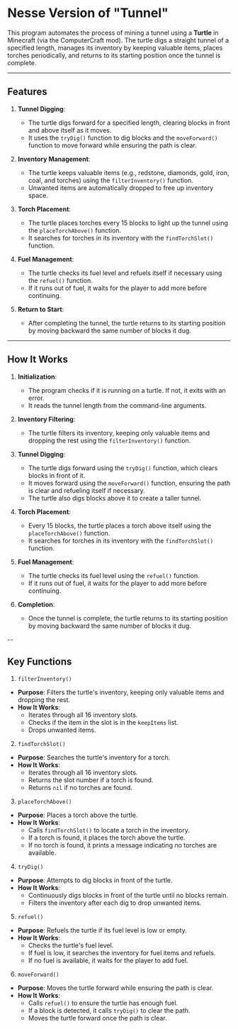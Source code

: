 # Nesse Version of "Tunnel"

This program automates the process of mining a tunnel using a **Turtle** in Minecraft (via the ComputerCraft mod). The turtle digs a straight tunnel of a specified length, manages its inventory by keeping valuable items, places torches periodically, and returns to its starting position once the tunnel is complete.

---

## Features

1. **Tunnel Digging**:
   - The turtle digs forward for a specified length, clearing blocks in front and above itself as it moves.
   - It uses the `tryDig()` function to dig blocks and the `moveForward()` function to move forward while ensuring the path is clear.

2. **Inventory Management**:
   - The turtle keeps valuable items (e.g., redstone, diamonds, gold, iron, coal, and torches) using the `filterInventory()` function.
   - Unwanted items are automatically dropped to free up inventory space.

3. **Torch Placement**:
   - The turtle places torches every 15 blocks to light up the tunnel using the `placeTorchAbove()` function.
   - It searches for torches in its inventory with the `findTorchSlot()` function.

4. **Fuel Management**:
   - The turtle checks its fuel level and refuels itself if necessary using the `refuel()` function.
   - If it runs out of fuel, it waits for the player to add more before continuing.

5. **Return to Start**:
   - After completing the tunnel, the turtle returns to its starting position by moving backward the same number of blocks it dug.

---

## How It Works

1. **Initialization**:
   - The program checks if it is running on a turtle. If not, it exits with an error.
   - It reads the tunnel length from the command-line arguments.

2. **Inventory Filtering**:
   - The turtle filters its inventory, keeping only valuable items and dropping the rest using the `filterInventory()` function.

3. **Tunnel Digging**:
   - The turtle digs forward using the `tryDig()` function, which clears blocks in front of it.
   - It moves forward using the `moveForward()` function, ensuring the path is clear and refueling itself if necessary.
   - The turtle also digs blocks above it to create a taller tunnel.

4. **Torch Placement**:
   - Every 15 blocks, the turtle places a torch above itself using the `placeTorchAbove()` function.
   - It searches for torches in its inventory with the `findTorchSlot()` function.

5. **Fuel Management**:
   - The turtle checks its fuel level using the `refuel()` function.
   - If it runs out of fuel, it waits for the player to add more before continuing.

6. **Completion**:
   - Once the tunnel is complete, the turtle returns to its starting position by moving backward the same number of blocks it dug.

--

## Key Functions

1. `filterInventory()`
- **Purpose**: Filters the turtle's inventory, keeping only valuable items and dropping the rest.
- **How It Works**:
  - Iterates through all 16 inventory slots.
  - Checks if the item in the slot is in the `keepItems` list.
  - Drops unwanted items.

2. `findTorchSlot()`
- **Purpose**: Searches the turtle's inventory for a torch.
- **How It Works**:
  - Iterates through all 16 inventory slots.
  - Returns the slot number if a torch is found.
  - Returns `nil` if no torches are found.

3. `placeTorchAbove()`
- **Purpose**: Places a torch above the turtle.
- **How It Works**:
  - Calls `findTorchSlot()` to locate a torch in the inventory.
  - If a torch is found, it places the torch above the turtle.
  - If no torch is found, it prints a message indicating no torches are available.

4. `tryDig()`
- **Purpose**: Attempts to dig blocks in front of the turtle.
- **How It Works**:
  - Continuously digs blocks in front of the turtle until no blocks remain.
  - Filters the inventory after each dig to drop unwanted items.

5. `refuel()`
- **Purpose**: Refuels the turtle if its fuel level is low or empty.
- **How It Works**:
  - Checks the turtle's fuel level.
  - If fuel is low, it searches the inventory for fuel items and refuels.
  - If no fuel is available, it waits for the player to add fuel.

6. `moveForward()`
- **Purpose**: Moves the turtle forward while ensuring the path is clear.
- **How It Works**:
  - Calls `refuel()` to ensure the turtle has enough fuel.
  - If a block is detected, it calls `tryDig()` to clear the path.
  - Moves the turtle forward once the path is clear.